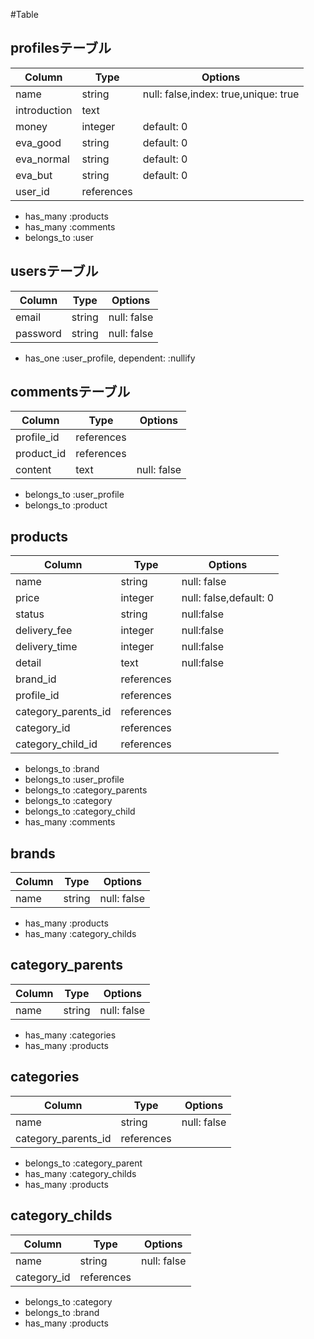 #Table

## profilesテーブル

|Column|Type|Options|
|------|----|-------|
|name|string|null: false,index: true,unique: true|
|introduction|text||
|money|integer|default: 0|
|eva_good|string|default: 0|
|eva_normal|string|default: 0|
|eva_but|string|default: 0|
|user_id|references||

- has_many :products
- has_many :comments
- belongs_to :user

## usersテーブル

|Column|Type|Options|
|------|----|-------|
|email|string|null: false|
|password|string|null: false|

- has_one :user_profile, dependent: :nullify

## commentsテーブル

|Column|Type|Options|
|------|----|-------|
|profile_id|references||
|product_id|references||
|content|text|null: false|

- belongs_to :user_profile
- belongs_to :product


## products
|Column|Type|Options|
|------|----|-------|
|name|string|null: false|
|price|integer|null: false,default: 0|
|status|string|null:false|
|delivery_fee|integer|null:false|
|delivery_time|integer|null:false|
|detail|text|null:false|
|brand_id|references||
|profile_id|references||
|category_parents_id|references||
|category_id|references||
|category_child_id|references||
- belongs_to :brand
- belongs_to :user_profile
- belongs_to :category_parents
- belongs_to :category
- belongs_to :category_child
- has_many :comments


## brands
|Column|Type|Options|
|------|----|-------|
|name|string|null: false|
- has_many :products
- has_many :category_childs

## category_parents
|Column|Type|Options|
|------|----|-------|
|name|string|null: false|
- has_many :categories
- has_many :products

## categories
|Column|Type|Options|
|------|----|-------|
|name|string|null: false|
|category_parents_id|references||
- belongs_to :category_parent
- has_many :category_childs
- has_many :products

## category_childs
|Column|Type|Options|
|------|----|-------|
|name|string|null: false|
|category_id|references||
- belongs_to :category
- belongs_to :brand
- has_many :products

